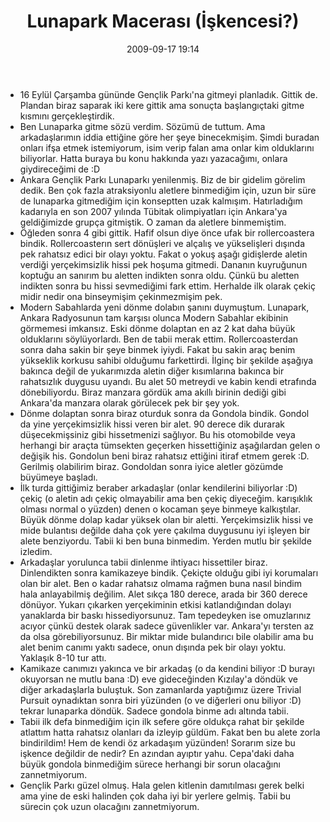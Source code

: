 ﻿---
layout: post
title: Lunapark Maceras&#305; (&#304;&#351;kencesi?)
date: 2009-09-17 19:14
comments: true
categories: []
---
<ul>
	<li>16 Eylül Çarşamba gününde Gençlik Parkı'na gitmeyi planladık. Gittik de. Plandan biraz saparak iki kere gittik ama sonuçta başlangıçtaki gitme kısmını gerçekleştirdik.</li>
	<li>Ben Lunaparka gitme sözü verdim. Sözümü de tuttum. Ama arkadaşlarımın iddia ettiğine göre her şeye binecekmişim. Şimdi buradan onları ifşa etmek istemiyorum, isim verip falan ama onlar kim olduklarını biliyorlar. Hatta buraya bu konu hakkında yazı yazacağımı, onlara giydireceğimi de :D</li>
	<li>Ankara Gençlik Parkı Lunaparkı yenilenmiş. Biz de bir gidelim görelim dedik. Ben çok fazla atraksiyonlu aletlere binmediğim için, uzun bir süre de lunaparka gitmediğim için konseptten uzak kalmışım. Hatırladığım kadarıyla en son 2007 yılında Tübitak olimpiyatları için Ankara'ya geldiğimizde grupça gitmiştik. O zaman da aletlere binmemiştim.</li>
	<li>Öğleden sonra 4 gibi gittik. Hafif olsun diye önce ufak bir rollercoastera bindik. Rollercoasterın sert dönüşleri ve alçalış ve yükselişleri dışında pek rahatsız edici bir olayı yoktu. Fakat o yokuş aşağı gidişlerde aletin verdiği yerçekimsizlik hissi pek hoşuma gitmedi. Dananın kuyruğunun koptuğu an sanırım bu aletten indikten sonra oldu. Çünkü bu aletten indikten sonra bu hissi sevmediğimi fark ettim. Herhalde ilk olarak çekiç midir nedir ona binseymişim çekinmezmişim pek.</li>
	<li>Modern Sabahlarda yeni dönme dolabın şanını duymuştum. Lunapark, Ankara Radyosunun tam karşısı olunca Modern Sabahlar ekibinin görmemesi imkansız. Eski dönme dolaptan en az 2 kat daha büyük olduklarını söylüyorlardı. Ben de tabii merak ettim. Rollercoasterdan sonra daha sakin bir şeye binmek iyiydi. Fakat bu sakin araç benim yükseklik korkusu sahibi olduğumu farkettirdi. İlginç bir şekilde aşağıya bakınca değil de yukarımızda aletin diğer kısımlarına bakınca bir rahatsızlık duygusu uyandı. Bu alet 50 metreydi ve kabin kendi etrafında dönebiliyordu. Biraz manzara gördük ama akıllı birinin dediği gibi Ankara'da manzara olarak görülecek pek bir şey yok.</li>
	<li>Dönme dolaptan sonra biraz oturduk sonra da Gondola bindik. Gondol da yine yerçekimsizlik hissi veren bir alet. 90 derece dik durarak düşecekmişsiniz gibi hissetmenizi sağlıyor. Bu his otomobilde veya herhangi bir araçta tümsekten geçerken hissettiğiniz aşağılardan gelen o değişik his. Gondolun beni biraz rahatsız ettiğini itiraf etmem gerek :D. Gerilmiş olabilirim biraz. Gondoldan sonra iyice aletler gözümde büyümeye başladı.</li>
	<li>İlk turda gittiğimiz beraber arkadaşlar (onlar kendilerini biliyorlar :D) çekiç (o aletin adı çekiç olmayabilir ama ben çekiç diyeceğim. karışıklık olması normal o yüzden) denen o kocaman şeye binmeye kalkıştılar. Büyük dönme dolap kadar yüksek olan bir aletti. Yerçekimsizlik hissi ve mide bulantısı değilde daha çok yere çakılma duygusunu iyi işleyen bir alete benziyordu. Tabii ki ben buna binmedim. Yerden mutlu bir şekilde izledim.</li>
	<li>Arkadaşlar yorulunca tabii dinlenme ihtiyacı hissettiler biraz. Dinlendikten sonra kamikazeye bindik. Çekiçte olduğu gibi iyi korumaları olan bir alet. Ben o kadar rahatsız olmama rağmen buna nasıl bindim hala anlayabilmiş değilim. Alet sıkça 180 derece, arada bir 360 derece dönüyor. Yukarı çıkarken yerçekiminin etkisi katlandığından dolayı yanaklarda bir baskı hissediyorsunuz. Tam tepedeyken ise omuzlarınız acıyor çünkü destek olarak sadece güvenlikler var. Ankara'yı tersten az da olsa görebiliyorsunuz. Bir miktar mide bulandırıcı bile olabilir ama bu alet benim canımı yaktı sadece, onun dışında pek bir olayı yoktu. Yaklaşık 8-10 tur attı.</li>
	<li>Kamikaze canımızı yakınca ve bir arkadaş (o da kendini biliyor :D burayı okuyorsan ne mutlu bana :D) eve gideceğinden Kızılay'a döndük ve diğer arkadaşlarla buluştuk. Son zamanlarda yaptığımız üzere Trivial Pursuit oynadıktan sonra biri yüzünden (o ve diğerleri onu biliyor :D) tekrar lunaparka döndük. Sadece gondola binme adı altında tabii.</li>
	<li>Tabii ilk defa binmediğim için ilk sefere göre oldukça rahat bir şekilde atlattım hatta rahatsız olanları da izleyip güldüm. Fakat ben bu alete zorla bindirildim! Hem de kendi öz arkadaşım yüzünden! Sorarım size bu işkence değildir de nedir? En azından ayıptır yahu. Cepa'daki daha büyük gondola binmediğim sürece herhangi bir sorun olacağını zannetmiyorum.</li>
	<li>Gençlik Parkı güzel olmuş. Hala gelen kitlenin damıtılması gerek belki ama yine de eski halinden çok daha iyi bir yerlere gelmiş. Tabii bu sürecin çok uzun olacağını zannetmiyorum.</li>
</ul>
